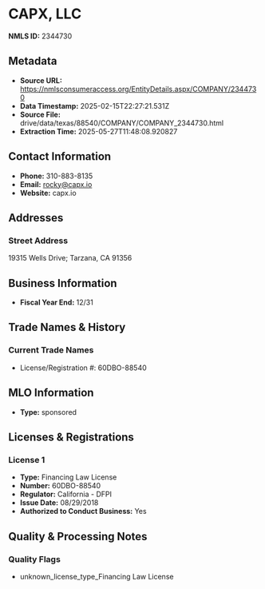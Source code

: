 # CAPX, LLC

**NMLS ID:** 2344730

## Metadata
- **Source URL:** https://nmlsconsumeraccess.org/EntityDetails.aspx/COMPANY/2344730
- **Data Timestamp:** 2025-02-15T22:27:21.531Z
- **Source File:** drive/data/texas/88540/COMPANY/COMPANY_2344730.html
- **Extraction Time:** 2025-05-27T11:48:08.920827

## Contact Information
- **Phone:** 310-883-8135
- **Email:** rocky@capx.io
- **Website:** capx.io

## Addresses
### Street Address
19315 Wells Drive; Tarzana, CA 91356

## Business Information
- **Fiscal Year End:** 12/31

## Trade Names & History
### Current Trade Names
- License/Registration #: 60DBO-88540

## MLO Information
- **Type:** sponsored

## Licenses & Registrations

### License 1
- **Type:** Financing Law License
- **Number:** 60DBO-88540
- **Regulator:** California - DFPI
- **Issue Date:** 08/29/2018
- **Authorized to Conduct Business:** Yes

## Quality & Processing Notes
### Quality Flags
- unknown_license_type_Financing Law License
